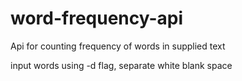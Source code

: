 # word-frequency-api
Api for counting frequency of words in supplied text

input words using -d flag, separate white blank space
